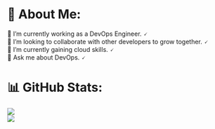 # 💫 About Me:

🔭 I’m currently working as a DevOps Engineer. 🗸<br>
👯 I’m looking to collaborate with other developers to grow together. 🗸<br>
🌱 I’m currently gaining cloud skills. 🗸<br>
💬 Ask me about DevOps. 🗸

# 📊 GitHub Stats:

![](https://github-readme-streak-stats.herokuapp.com/?user=code-mena&theme=gotham&hide_border=true)<br/>
[![](https://visitcount.itsvg.in/api?id=code-mena&icon=0&color=0)](https://visitcount.itsvg.in)

<!-- Proudly created with GPRM ( https://gprm.itsvg.in ) -->
